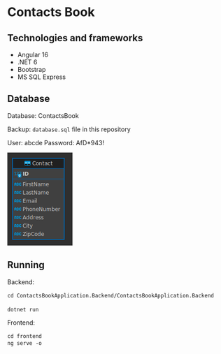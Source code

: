 # Contacts Book


## Technologies and frameworks
- Angular 16
- .NET 6
- Bootstrap
- MS SQL Express

## Database

Database: ContactsBook

Backup: `database.sql` file in this repository

User: abcde
Password: AfD*943!

![database diagram](database_diagram.png) 

## Running

Backend:
```
cd ContactsBookApplication.Backend/ContactsBookApplication.Backend

dotnet run
```

Frontend:
```
cd frontend
ng serve -o
```